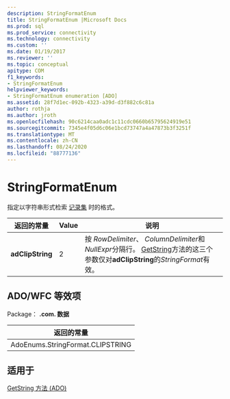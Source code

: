 ```yaml
---
description: StringFormatEnum
title: StringFormatEnum |Microsoft Docs
ms.prod: sql
ms.prod_service: connectivity
ms.technology: connectivity
ms.custom: ''
ms.date: 01/19/2017
ms.reviewer: ''
ms.topic: conceptual
apitype: COM
f1_keywords:
- StringFormatEnum
helpviewer_keywords:
- StringFormatEnum enumeration [ADO]
ms.assetid: 28f7d1ec-092b-4323-a39d-d3f882c6c81a
author: rothja
ms.author: jroth
ms.openlocfilehash: 90c6214caa0adc1c11cdc0660b65795624919e51
ms.sourcegitcommit: 7345e4f05d6c06e1bcd73747a4a47873b3f3251f
ms.translationtype: MT
ms.contentlocale: zh-CN
ms.lasthandoff: 08/24/2020
ms.locfileid: "88777136"
---
```

# <a name="stringformatenum"></a>StringFormatEnum
指定以字符串形式检索 [记录集](./recordset-object-ado.md) 时的格式。  
  
|返回的常量|Value|说明|  
|--------------|-----------|-----------------|  
|**adClipString**|2|按 *RowDelimiter*、 *ColumnDelimiter*和 *NullExpr*分隔行。 [GetString](./getstring-method-ado.md)方法的这三个参数仅对**adClipString**的*StringFormat*有效。|  
  
## <a name="adowfc-equivalent"></a>ADO/WFC 等效项  
 Package： **.com. 数据**  
  
|返回的常量|  
|--------------|  
|AdoEnums.StringFormat.CLIPSTRING|  
  
## <a name="applies-to"></a>适用于  
 [GetString 方法 (ADO)](./getstring-method-ado.md)